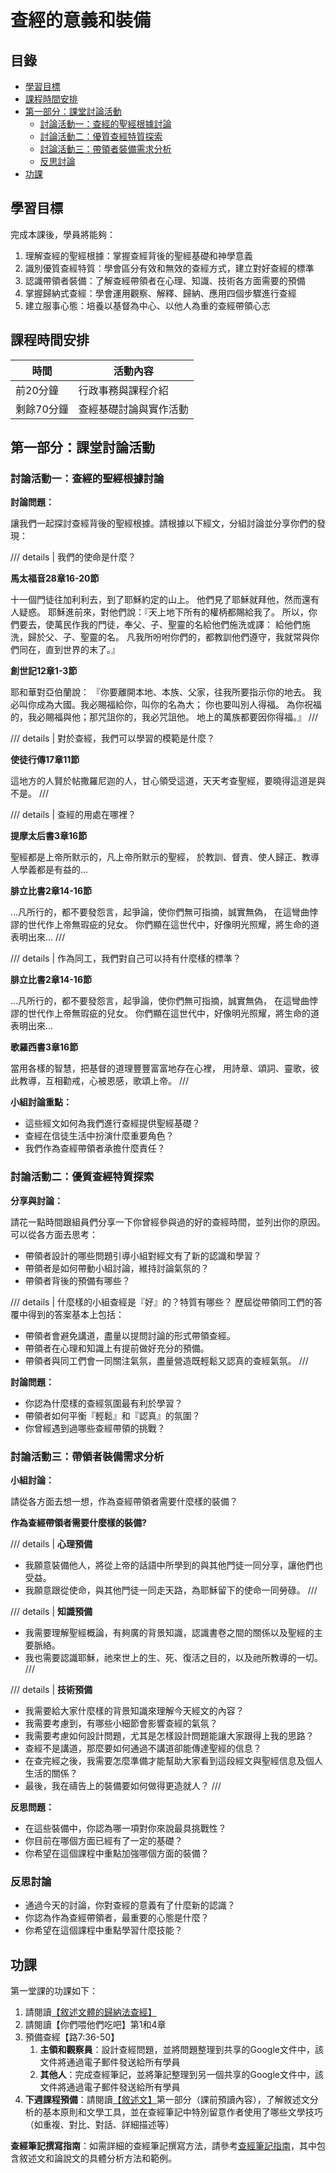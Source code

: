 # 查經的意義和裝備

## 目錄

- [學習目標](#學習目標)
- [課程時間安排](#課程時間安排)
- [第一部分：課堂討論活動](#第一部分課堂討論活動)
  - [討論活動一：查經的聖經根據討論](#討論活動一查經的聖經根據討論)
  - [討論活動二：優質查經特質探索](#討論活動二優質查經特質探索)
  - [討論活動三：帶領者裝備需求分析](#討論活動三帶領者裝備需求分析)
  - [反思討論](#反思討論)
- [功課](#功課)

## 學習目標

完成本課後，學員將能夠：

1. 理解查經的聖經根據：掌握查經背後的聖經基礎和神學意義
2. 識別優質查經特質：學會區分有效和無效的查經方式，建立對好查經的標準
3. 認識帶領者裝備：了解查經帶領者在心理、知識、技術各方面需要的預備
4. 掌握歸納式查經：學會運用觀察、解釋、歸納、應用四個步驟進行查經
5. 建立服事心態：培養以基督為中心、以他人為重的查經帶領心志

## 課程時間安排

| 時間           | 活動內容                   |
|----------------|----------------------------|
| 前20分鐘       | 行政事務與課程介紹         |
| 剩餘70分鐘     | 查經基礎討論與實作活動     |

## 第一部分：課堂討論活動

### 討論活動一：查經的聖經根據討論

**討論問題：**

讓我們一起探討查經背後的聖經根據。請根據以下經文，分組討論並分享你們的發現：

/// details | 我們的使命是什麼？

**馬太福音28章16-20節**

十一個門徒往加利利去，到了耶穌約定的山上。
他們見了耶穌就拜他，然而還有人疑惑。
耶穌進前來，對他們說：『天上地下所有的權柄都賜給我了。
所以，你們要去，使萬民作我的門徒，奉父、子、聖靈的名給他們施洗或譯：
給他們施洗，歸於父、子、聖靈的名。
凡我所吩咐你們的，都教訓他們遵守，我就常與你們同在，直到世界的末了。』

**創世記12章1-3節**

耶和華對亞伯蘭說：
『你要離開本地、本族、父家，往我所要指示你的地去。
我必叫你成為大國。我必賜福給你，叫你的名為大；
你也要叫別人得福。
為你祝福的，我必賜福與他；那咒詛你的，我必咒詛他。
地上的萬族都要因你得福。』
///

/// details | 對於查經，我們可以學習的模範是什麼？

**使徒行傳17章11節**

這地方的人賢於帖撒羅尼迦的人，甘心領受這道，天天考查聖經，要曉得這道是與不是。
///

/// details | 查經的用處在哪裡？

**提摩太后書3章16節**

聖經都是上帝所默示的，凡上帝所默示的聖經，
於教訓、督責、使人歸正、教導人學義都是有益的...

**腓立比書2章14-16節**

...凡所行的，都不要發怨言，起爭論，使你們無可指摘，誠實無偽，
在這彎曲悖謬的世代作上帝無瑕疵的兒女。
你們顯在這世代中，好像明光照耀，將生命的道表明出來...
///

/// details | 作為同工，我們對自己可以持有什麼樣的標準？

**腓立比書2章14-16節**

...凡所行的，都不要發怨言，起爭論，使你們無可指摘，誠實無偽，
在這彎曲悖謬的世代作上帝無瑕疵的兒女。
你們顯在這世代中，好像明光照耀，將生命的道表明出來...

**歌羅西書3章16節**

當用各樣的智慧，把基督的道理豐豐富富地存在心裡，
用詩章、頌詞、靈歌，彼此教導，互相勸戒，心被恩感，歌頌上帝。
///

**小組討論重點：**

- 這些經文如何為我們進行查經提供聖經基礎？
- 查經在信徒生活中扮演什麼重要角色？
- 我們作為查經帶領者承擔什麼責任？

### 討論活動二：優質查經特質探索

**分享與討論：**

請花一點時間跟組員們分享一下你曾經參與過的好的查經時間，並列出你的原因。可以從各方面去思考：

- 帶領者設計的哪些問題引導小組對經文有了新的認識和學習？
- 帶領者是如何帶動小組討論，維持討論氣氛的？
- 帶領者背後的預備有哪些？

/// details | 什麼樣的小組查經是『好』的？特質有哪些？
歷屆從帶領同工們的答覆中得到的答案基本上包括：

- 帶領者會避免講道，盡量以提問討論的形式帶領查經。
- 帶領者在心理和知識上有提前做好充分的預備。
- 帶領者與同工們會一同關注氣氛，盡量營造既輕鬆又認真的查經氣氛。
///

**討論問題：**

- 你認為什麼樣的查經氛圍最有利於學習？
- 帶領者如何平衡『輕鬆』和『認真』的氛圍？
- 你曾經遇到過哪些查經帶領的挑戰？

### 討論活動三：帶領者裝備需求分析

**小組討論：**

請從各方面去想一想，作為查經帶領者需要什麼樣的裝備？

**作為查經帶領者需要什麼樣的裝備?**

/// details | **心理預備**

- 我願意裝備他人，將從上帝的話語中所學到的與其他門徒一同分享，讓他們也受益。
- 我願意跟從使命，與其他門徒一同走天路，為耶穌留下的使命一同勞碌。
///

/// details | **知識預備**

- 我需要理解聖經概論，有夠廣的背景知識，認識書卷之間的關係以及聖經的主要脈絡。
- 我也需要認識耶穌，祂來世上的生、死、復活之目的，以及祂所教導的一切。
///

/// details | **技術預備**

- 我需要給大家什麼樣的背景知識來理解今天經文的內容？
- 我需要考慮到，有哪些小細節會影響查經的氣氛？
- 我需要考慮如何設計問題，尤其是怎樣設計問題能讓大家跟得上我的思路？
- 查經不是講道，那麼要如何通過不講道卻能傳達聖經的信息？
- 在查完經之後，我需要怎麼準備才能幫助大家看到這段經文與聖經信息及個人生活的關係？
- 最後，我在禱告上的裝備要如何做得更造就人？
///

**反思問題：**

- 在這些裝備中，你認為哪一項對你來說最具挑戰性？
- 你目前在哪個方面已經有了一定的基礎？
- 你希望在這個課程中重點加強哪個方面的裝備？

### 反思討論

- 通過今天的討論，你對查經的意義有了什麼新的認識？
- 你認為作為查經帶領者，最重要的心態是什麼？
- 你希望在這個課程中重點學習什麼技能？

## 功課

第一堂課的功課如下：

1. 請閱讀[【敘述文體的歸納法查經】](../tools/ibs-narrative-notes.md)
2. 請閱讀【你們喂他們吃吧】第1和4章
3. 預備查經【路7:36-50】
    1. **主領和觀察員**：設計查經問題，並將問題整理到共享的Google文件中，該文件將通過電子郵件發送給所有學員
    2. **其他人**：完成查經筆記，並將筆記整理到另一個共享的Google文件中，該文件將通過電子郵件發送給所有學員
4. **下週課程預備**：請閱讀[【敘述文】](lesson-2-narrative.md)第一部分（課前預讀內容），了解敘述文分析的基本原則和文學工具，並在查經筆記中特別留意作者使用了哪些文學技巧（如重複、對比、對話、詳細描述等）

**查經筆記撰寫指南**：如需詳細的查經筆記撰寫方法，請參考[查經筆記指南](../resources/bible-study-notes.md)，其中包含敘述文和論說文的具體分析方法和範例。

